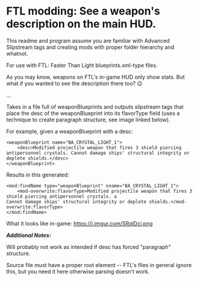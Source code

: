 # FTL modding: See a weapon's description on the main HUD.
This readme and program assume you are familiar with Advanced Slipstream tags and creating mods with proper folder hierarchy and whatnot.

For use with FTL: Faster Than Light blueprints.xml-type files.

As you may know, weapons on FTL's in-game HUD only show stats. But what if you wanted to see the description there too? :wink:

...

Takes in a file full of weaponBlueprints and outputs slipstream tags that place the desc of the weaponBlueprint into its flavorType field (uses a technique to create paragraph structure, see image linked below).

For example, given a weaponBlueprint with a desc:
```
<weaponBlueprint name="BA_CRYSTAL_LIGHT_1">
	<desc>Modified projectile weapon that fires 3 shield piercing antipersonnel crystals. Cannot damage ships' structural integrity or deplete shields.</desc>
</weaponBlueprint>
```

Results in this generated:
```
<mod:findName type="weaponBlueprint" nname="BA_CRYSTAL_LIGHT_1">
	<mod-overwrite:flavorType>Modified projectile weapon that fires 3 shield piercing antipersonnel crystals. a
Cannot damage ships' structural integrity or deplete shields.</mod-overwrite:flavorType>
</mod:findName>
```

What it looks like in-game: https://i.imgur.com/SRqlDci.png

***Additional Notes:***

Will probably not work as intended if desc has forced "paragraph" structure.

Source file must have a proper root element -- FTL's files in general ignore this, but you need it here otherwise parsing doesn't work.

